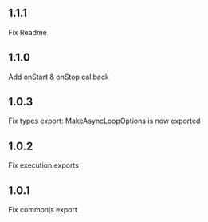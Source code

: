 ## 1.1.1

Fix Readme

## 1.1.0

Add onStart & onStop callback

## 1.0.3
Fix types export: MakeAsyncLoopOptions is now exported

## 1.0.2
Fix execution exports

## 1.0.1
Fix commonjs export
